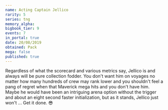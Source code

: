 ```yaml
---
name: Acting Captain Jellico
rarity: 5
series: tng
memory_alpha:
bigbook_tier: 9
events: 7
in_portal: true
date: 20/08/2019
obtained: Pack
mega: false
published: true
---
```


Regardless of what the scorecard and various metrics say, Jellico is and always will be pure collection fodder. You don't want him on voyages no matter how many hundreds of crew may rank lower and you shouldn't feel a pang of regret when that Maverick mega hits and you don't have him. Maybe he would have been an intriguing arena option without the trigger and about an eight second faster initialization, but as it stands, Jellico just won't ... Get it done. 😎
